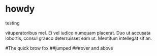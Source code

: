 # howdy
testing

vituperatoribus mel. Ei vel iudico numquam placerat. Duo ut accusata lobortis, consul graeco deterruisset eam ut. Mentitum intellegat sit an.

#The quick brow fox
##jumped
###over and above
